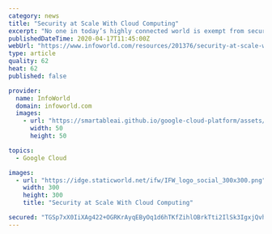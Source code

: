 ```yaml
---
category: news
title: "Security at Scale With Cloud Computing"
excerpt: "No one in today’s highly connected world is exempt from security threats. Certainly not Google. Defending the world’s largest network has driven Google to develop some of the most advanced tools. Learn about Google’s security model and why leading companies are leveraging it for optimal protection."
publishedDateTime: 2020-04-17T11:45:00Z
webUrl: "https://www.infoworld.com/resources/201376/security-at-scale-with-cloud-computing"
type: article
quality: 62
heat: 62
published: false

provider:
  name: InfoWorld
  domain: infoworld.com
  images:
    - url: "https://smartableai.github.io/google-cloud-platform/assets/images/organizations/infoworld.com-50x50.jpg"
      width: 50
      height: 50

topics:
  - Google Cloud

images:
  - url: "https://idge.staticworld.net/ifw/IFW_logo_social_300x300.png"
    width: 300
    height: 300
    title: "Security at Scale With Cloud Computing"

secured: "TGSp7xX0IiXAg422+OGRKrAyqEByOq1d6hTKfZihlOBrkTti2IlSk3IgxjQvhWD6cMRqWoKoLpUbUjOgbk8abDaECcp2hSVQQ4J7J75ssaWJewuUNu/Eqj4m/PuNVBU1tqT2p/7V63rjz07jeosG/01KwESeXm40NaxXbB8jgW2bSj58nYQsgxHYeSeSj8AT2fAaytnq3fK6Fu/rJbwrrgiHtqJDV4QbkJ+36nxqJWFkbpl20bSTQSfef8xcx8F0NapKIflJ0/2rdq5nJ42jol1bbLea6jAygHaG/lC8zgVpFjYyv2gLHOKY8mqBMcot3qcbfRbQckrHdNjpiVXqxlYnAtYrmRUYZJo2oer2IFiM9VgJ60HAV6rfL8kHGCt8QCCsdZXChW3VhbJtDfKFlqcKzIy0of0Z0Bq2kZhRzJ1hWu+USjTOBrruYbTAZ0Y4xFQOtt09gU8EQTNFN/b0WddGZjIdsHJJGrRowXCcGO8=;s5EgbDmaIsc986r/keXfkw=="
---
```


